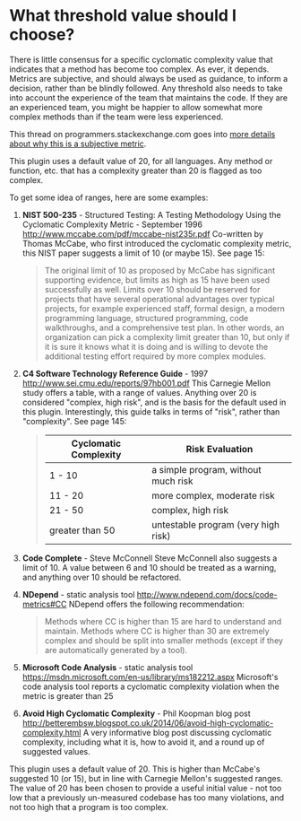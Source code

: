 # What threshold value should I choose?

There is little consensus for a specific cyclomatic complexity value that indicates that a method has become too complex. As ever, it depends. Metrics are subjective, and should always be used as guidance, to inform a decision, rather than be blindly followed. Any threshold also needs to take into account the experience of the team that maintains the code. If they are an experienced team, you might be happier to allow somewhat more complex methods than if the team were less experienced.

This thread on programmers.stackexchange.com goes into [more details about why this is a subjective metric](http://programmers.stackexchange.com/questions/194061/cyclomatic-complexity-ranges).

This plugin uses a default value of 20, for all languages. Any method or function, etc. that has a complexity greater than 20 is flagged as too complex.

To get some idea of ranges, here are some examples:

1. **NIST 500-235** - Structured Testing: A Testing Methodology Using the Cyclomatic Complexity Metric - September 1996
   http://www.mccabe.com/pdf/mccabe-nist235r.pdf
   Co-written by Thomas McCabe, who first introduced the cyclomatic complexity metric, this NIST paper suggests a limit of 10 (or maybe 15). See page 15:

   > The original limit of 10 as proposed by McCabe has significant supporting evidence, but limits as high as 15 have been used successfully as well. Limits over 10 should be reserved for projects that have several operational advantages over typical projects, for example experienced staff, formal design, a modern programming language, structured programming, code walkthroughs, and a comprehensive test plan. In other words, an organization can pick a complexity limit greater than 10, but only if it is sure it knows what it is doing and is willing to devote the additional testing effort required by more complex modules.

2. **C4 Software Technology Reference Guide** - 1997
   http://www.sei.cmu.edu/reports/97hb001.pdf
   This Carnegie Mellon study offers a table, with a range of values. Anything over 20 is considered "complex, high risk", and is the basis for the default used in this plugin. Interestingly, this guide talks in terms of "risk", rather than "complexity". See page 145:

   > | **Cyclomatic Complexity** | **Risk Evaluation** |
   > |---------------------------|---------------------|
   > | 1 - 10 | a simple program, without much risk |
   > | 11 - 20 | more complex, moderate risk |
   > | 21 - 50 | complex, high risk |
   > | greater than 50 | untestable program (very high risk) |

3. **Code Complete** - Steve McConnell
   Steve McConnell also suggests a limit of 10. A value between 6 and 10 should be treated as a warning, and anything over 10 should be refactored.

4. **NDepend** - static analysis tool
   http://www.ndepend.com/docs/code-metrics#CC
   NDepend offers the following recommendation:

   > Methods where CC is higher than 15 are hard to understand and maintain. Methods where CC is higher than 30 are extremely complex and should be split into smaller methods (except if they are automatically generated by a tool). 

5. **Microsoft Code Analysis** - static analysis tool
   https://msdn.microsoft.com/en-us/library/ms182212.aspx
   Microsoft's code analysis tool reports a cyclomatic complexity violation when the metric is greater than 25

6. **Avoid High Cyclomatic Complexity** - Phil Koopman blog post
   http://betterembsw.blogspot.co.uk/2014/06/avoid-high-cyclomatic-complexity.html
   A very informative blog post discussing cyclomatic complexity, including what it is, how to avoid it, and a round up of suggested values.

This plugin uses a default value of 20. This is higher than McCabe's suggested 10 (or 15), but in line with Carnegie Mellon's suggested ranges. The value of 20 has been chosen to provide a useful initial value - not too low that a previously un-measured codebase has too many violations, and not too high that a program is too complex.

